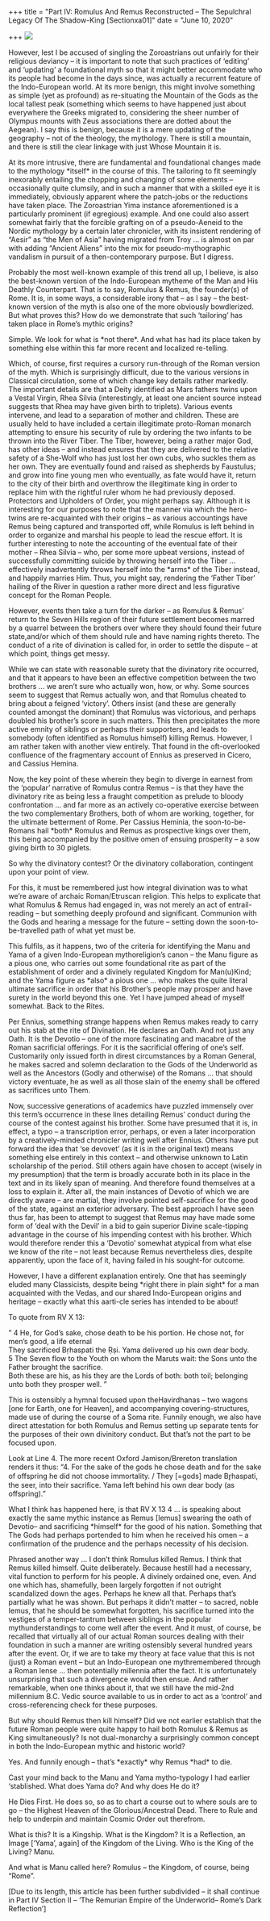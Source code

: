 +++
title = "Part IV: Romulus And Remus Reconstructed – The Sepulchral Legacy Of The Shadow-King [Sectionxa01]"
date = "June 10, 2020"

+++
![](https://aryaakasha.files.wordpress.com/2020/06/brogi_carlo_1850-1925_-_n._8226_-_certosa_di_pavia_-_medaglione_sullo_zoccolo_della_facciata.jpg?w=546)

However, lest I be accused of singling the Zoroastrians out unfairly for
their religious deviancy – it is important to note that such practices
of ‘editing’ and ‘updating’ a foundational myth so that it might better
accommodate who its people had become in the days since, was actually a
recurrent feature of the Indo-European world. At its more benign, this
might involve something as simple (yet as profound) as re-situating the
Mountain of the Gods as the local tallest peak (something which seems to
have happened just about everywhere the Greeks migrated to, considering
the sheer number of Olympus mounts with Zeus associations there are
dotted about the Aegean). I say this is benign, because it is a mere
updating of the geography – not of the theology, the mythology. There is
still a mountain, and there is still the clear linkage with just Whose
Mountain it is.

At its more intrusive, there are fundamental and foundational changes
made to the mythology \*itself\* in the course of this. The tailoring to
fit seemingly inexorably entailing the chopping and changing of some
elements – occasionally quite clumsily, and in such a manner that with a
skilled eye it is immediately, obviously apparent where the patch-jobs
or the reductions have taken place. The Zoroastrian Yima instance
aforementioned is a particularly prominent (if egregious) example. And
one could also assert somewhat fairly that the forcible grafting on of a
pseudo-Aeneid to the Nordic mythology by a certain later chronicler,
with its insistent rendering of “Aesir” as “the Men of Asia” having
migrated from Troy … is almost on par with adding “Ancient Aliens” into
the mix for pseudo-mythographic vandalism in pursuit of a
then-contemporary purpose. But I digress.

Probably the most well-known example of this trend all up, I believe, is
also the best-known version of the Indo-European mytheme of the Man and
His Deathly Counterpart. That is to say, Romulus & Remus, the founder(s)
of Rome. It is, in some ways, a considerable irony that – as I say – the
best-known version of the myth is also one of the more obviously
bowdlerized. But what proves this? How do we demonstrate that such
‘tailoring’ has taken place in Rome’s mythic origins?

Simple. We look for what is \*not there\*. And what has had its place
taken by something else within this far more recent and localized
re-telling.

Which, of course, first requires a cursory run-through of the Roman
version of the myth. Which is surprisingly difficult, due to the various
versions in Classical circulation, some of which change key details
rather markedly. The important details are that a Deity identified as
Mars fathers twins upon a Vestal Virgin, Rhea Silvia (interestingly, at
least one ancient source instead suggests that Rhea may have given birth
to triplets). Various events intervene, and lead to a separation of
mother and children. These are usually held to have included a certain
illegitimate proto-Roman monarch attempting to ensure his security of
rule by ordering the two infants to be thrown into the River Tiber. The
Tiber, however, being a rather major God, has other ideas – and instead
ensures that they are delivered to the relative safety of a She-Wolf
who has just lost her own cubs, who suckles them as her own. They are
eventually found and raised as shepherds by Faustulus; and grow into
fine young men who eventually, as fate would have it, return to the city
of their birth and overthrow the illegitimate king in order to replace
him with the rightful ruler whom he had previously deposed. Protectors
and Upholders of Order, you might perhaps say. Although it is
interesting for our purposes to note that the manner via which the
hero-twins are re-acquainted with their origins – as various accountings
have Remus being captured and transported off, while Romulus is left
behind in order to organize and marshal his people to lead the rescue
effort. It is further interesting to note the accounting of the eventual
fate of their mother – Rhea Silvia – who, per some more upbeat versions,
instead of successfully committing suicide by throwing herself into the
Tiber … effectively inadvertently throws herself into the \*arms\* of
the Tiber instead, and happily marries Him. Thus, you might say,
rendering the ‘Father Tiber’ hailing of the River in question a rather
more direct and less figurative concept for the Roman People.

However, events then take a turn for the darker – as Romulus & Remus’
return to the Seven Hills region of their future settlement becomes
marred by a quarrel between the brothers over where they should found
their future state,and/or which of them should rule and have naming
rights thereto. The conduct of a rite of divination is called for, in
order to settle the dispute – at which point, things get messy.

While we can state with reasonable surety that the divinatory rite
occurred, and that it appears to have been an effective competition
between the two brothers … we aren’t sure who actually won, how, or why.
Some sources seem to suggest that Remus actually won, and that Romulus
cheated to bring about a feigned ‘victory’. Others insist (and these are
generally counted amongst the dominant) that Romulus was victorious, and
perhaps doubled his brother’s score in such matters. This then
precipitates the more active emnity of siblings or perhaps their
supporters, and leads to somebody (often identified as Romulus himself)
killing Remus. However, I am rather taken with another view entirely.
That found in the oft-overlooked confluence of the fragmentary account
of Ennius as preserved in Cicero, and Cassius Hemina.

Now, the key point of these wherein they begin to diverge in earnest
from the ‘popular’ narrative of Romulus contra Remus – is that they have
the divinatory rite as being less a fraught competition as prelude to
bloody confrontation … and far more as an actively co-operative exercise
between the two complementary Brothers, both of whom are working,
together, for the ultimate betterment of Rome. Per Cassius Heminia, the
soon-to-be-Romans hail \*both\* Romulus and Remus as prospective kings
over them, this being accompanied by the positive omen of ensuing
prosperity – a sow giving birth to 30 piglets.

So why the divinatory contest? Or the divinatory collaboration,
contingent upon your point of view.

For this, it must be remembered just how integral divination was to what
we’re aware of archaic Roman/Etruscan religion. This helps to explicate
that what Romulus & Remus had engaged in, was not merely an act of
entrail-reading – but something deeply profound and significant.
Communion with the Gods and hearing a message for the future – setting
down the soon-to-be-travelled path of what yet must be.

This fulfils, as it happens, two of the criteria for identifying the
Manu and Yama of a given Indo-European mythoreligion’s canon – the Manu
figure as a pious one, who carries out some foundational rite as part of
the establishment of order and a divinely regulated Kingdom for
Man(u)Kind; and the Yama figure as \*also\* a pious one … who makes the
quite literal ultimate sacrifice in order that his Brother’s people may
prosper and have surety in the world beyond this one. Yet I have jumped
ahead of myself somewhat. Back to the Rites.

Per Ennius, something strange happens when Remus makes ready to carry
out his stab at the rite of Divination. He declares an Oath. And not
just any Oath. It is the Devotio – one of the more fascinating and
macabre of the Roman sacrificial offerings. For it is the sacrificial
offering of one’s self. Customarily only issued forth in direst
circumstances by a Roman General, he makes sacred and solemn declaration
to the Gods of the Underworld as well as the Ancestors (Godly and
otherwise) of the Romans … that should victory eventuate, he as well as
all those slain of the enemy shall be offered as sacrifices unto Them.

Now, successive generations of academics have puzzled immensely over
this term’s occurrence in these lines detailing Remus’ conduct during
the course of the contest against his brother. Some have presumed that
it is, in effect, a typo – a transcription error, perhaps, or even a
later incorporation by a creatively-minded chronicler writing well after
Ennius. Others have put forward the idea that ‘se devovet’ (as it is in
the original text) means something else entirely in this context – and
otherwise unknown to Latin scholarship of the period. Still others again
have chosen to accept (wisely in my presumption) that the term is
broadly accurate both in its place in the text and in its likely span of
meaning. And therefore found themselves at a loss to explain it. After
all, the main instances of Devotio of which we are directly aware – are
martial, they involve pointed self-sacrifice for the good of the state,
against an exterior adversary. The best approach I have seen thus far,
has been to attempt to suggest that Remus may have made some form of
‘deal with the Devil’ in a bid to gain superior Divine scale-tipping
advantage in the course of his impending contest with his brother. Which
would therefore render this a ‘Devotio’ somewhat atypical from what else
we know of the rite – not least because Remus nevertheless dies, despite
apparently, upon the face of it, having failed in his sought-for
outcome.

However, I have a different explanation entirely. One that has seemingly
eluded many Classicists, despite being \*right there in plain sight\*
for a man acquainted with the Vedas, and our shared Indo-European
origins and heritage – exactly what this aarti-cle series has intended
to be about!

To quote from RV X 13:

” 4 He, for God’s sake, chose death to be his portion. He chose not, for
men’s good, a life eternal  
They sacrificed Bṛhaspati the Ṛṣi. Yama delivered up his own dear
body.  
5 The Seven flow to the Youth on whom the Maruts wait: the Sons unto the
Father brought the sacrifice.  
Both these are his, as his they are the Lords of both: both toil;
belonging unto both they prosper well. ”

This is ostensibly a hymnal focused upon theHavirdhanas – two wagons
\[one for Earth, one for Heaven\], and accompanying covering-structures,
made use of during the course of a Soma rite. Funnily enough, we also
have direct attestation for both Romulus and Remus setting up separate
tents for the purposes of their own divinitory conduct. But that’s not
the part to be focused upon.

Look at Line 4. The more recent Oxford Jamison/Brereton translation
renders it thus: “4. For the sake of the gods he chose death and for the
sake of offspring he did not choose immortality. / They \[=gods\] made
Br̥haspati, the seer, into their sacrifice. Yama left behind his own dear
body (as offspring).”

What I think has happened here, is that RV X 13 4 … is speaking about
exactly the same mythic instance as Remus \[Iemus\] swearing the oath of
Devotio– and sacrificing \*himself\* for the good of his nation.
Something that The Gods had perhaps portended to him when he received
his omen – a confirmation of the prudence and the perhaps necessity of
his decision.

Phrased another way … I don’t think Romulus killed Remus. I think that
Remus killed himself. Quite deliberately. Because hestill had a
necessary, vital function to perform for his people. A divinely ordained
one, even. And one which has, shamefully, been largely forgotten if not
outright scandalized down the ages. Perhaps he knew all that. Perhaps
that’s partially what he was shown. But perhaps it didn’t matter – to
sacred, noble Iemus, that he should be somewhat forgotten, his sacrifice
turned into the vestiges of a temper-tantrum between siblings in the
popular mythunderstandings to come well after the event. And it must, of
course, be recalled that virtually all of our actual Roman sources
dealing with their foundation in such a manner are writing ostensibly
several hundred years after the event. Or, if we are to take my theory
at face value that this is not (just) a Roman event – but an
Indo-European one mythremembered through a Roman lense … then
potentially millennia after the fact. It is unfortunately unsurprising
that such a divergence would then ensue. And rather remarkable, when one
thinks about it, that we still have the mid-2nd millennium B.C. Vedic
source available to us in order to act as a ‘control’ and
cross-referencing check for these purposes.

But why should Remus then kill himself? Did we not earlier establish
that the future Roman people were quite happy to hail both Romulus &
Remus as King simultaneously? Is not dual-monarchy a surprisingly common
concept in both the Indo-European mythic and historic world?

Yes. And funnily enough – that’s \*exactly\* why Remus \*had\* to die.

Cast your mind back to the Manu and Yama mytho-typology I had earlier
‘stablished. What does Yama do? And why does He do it?

He Dies First. He does so, so as to chart a course out to where souls
are to go – the Highest Heaven of the Glorious/Ancestral Dead. There to
Rule and help to underpin and maintain Cosmic Order out therefrom.

What is this? It is a Kingship. What is the Kingdom? It is a Reflection,
an Image \[‘Yama’, again\] of the Kingdom of the Living. Who is the King
of the Living? Manu.

And what is Manu called here? Romulus – the Kingdom, of course, being
“Rome”.  
  
\[Due to its length, this article has been further subdivided – it shall
continue in Part IV Section II – ‘The Remurian Empire of the
Underworld– Rome’s Dark Reflection’\]
